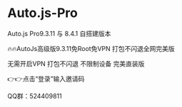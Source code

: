 # Auto.js-Pro
Auto.js Pro9.3.11 与 8.4.1 自搭建版本

🔥🔥AutoJs高级版9.3.11免Root免VPN
打包不闪退全网完美版

无需开启VPN
打包不闪退
不限制设备
完美直装版

👉👉点击“登录”输入邀请码

QQ群：524409811
